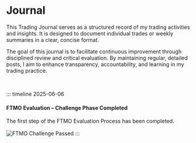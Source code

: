 # Journal

This Trading Journal serves as a structured record of my trading activities and insights. It is designed to document individual trades or weekly summaries in a clear, concise format.

The goal of this journal is to facilitate continuous improvement through disciplined review and critical evaluation. By maintaining regular, detailed posts, I aim to enhance transparency, accountability, and learning in my trading practice.


<p>&nbsp;</p>

::: timeline 2025-06-06
#### FTMO Evaluation – Challenge Phase Completed
The first step of the FTMO Evaluation Process has been completed.
<img src="/images/ftmo-challenge-passed.png" alt="FTMO Challenge Passed" style="max-width: 400px; margin-top: 1rem;" />
:::
